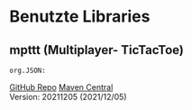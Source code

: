 # Benutzte Libraries 

## mpttt (Multiplayer- TicTacToe)

````
org.JSON:
````
[GitHub Repo](https://github.com/stleary/JSON-java)
[Maven Central](https://mvnrepository.com/artifact/org.json/json)    
Version: 20211205 (2021/12/05)
